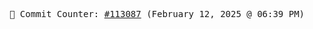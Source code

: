 <p align="center">
    <samp>
        📮 Commit Counter: <a href="https://github.com/Javascript-void0/Javascript-void0/commits/main">#113087</a> (February 12, 2025 @ 06:39 PM)
    </samp>
</p>